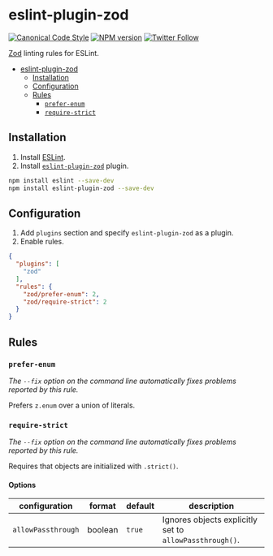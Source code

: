 <a name="user-content-eslint-plugin-zod"></a>
<a name="eslint-plugin-zod"></a>
# eslint-plugin-zod

[![Canonical Code Style](https://img.shields.io/badge/code%20style-canonical-blue.svg?style=flat-square)](https://github.com/gajus/canonical)
[![NPM version](http://img.shields.io/npm/v/eslint-plugin-zod.svg?style=flat-square)](https://www.npmjs.org/package/eslint-plugin-zod)
[![Twitter Follow](https://img.shields.io/twitter/follow/kuizinas.svg?style=social&label=Follow)](https://twitter.com/kuizinas)

[Zod](https://github.com/colinhacks/zod) linting rules for ESLint.

* [eslint-plugin-zod](#user-content-eslint-plugin-zod)
    * [Installation](#user-content-eslint-plugin-zod-installation)
    * [Configuration](#user-content-eslint-plugin-zod-configuration)
    * [Rules](#user-content-eslint-plugin-zod-rules)
        * [`prefer-enum`](#user-content-eslint-plugin-zod-rules-prefer-enum)
        * [`require-strict`](#user-content-eslint-plugin-zod-rules-require-strict)


<a name="user-content-eslint-plugin-zod-installation"></a>
<a name="eslint-plugin-zod-installation"></a>
## Installation

1. Install [ESLint](https://www.github.com/eslint/eslint).
1. Install [`eslint-plugin-zod`](https://github.com/gajus/eslint-plugin-zod) plugin.

<!-- -->

```sh
npm install eslint --save-dev
npm install eslint-plugin-zod --save-dev
```

<a name="user-content-eslint-plugin-zod-configuration"></a>
<a name="eslint-plugin-zod-configuration"></a>
## Configuration

1. Add `plugins` section and specify `eslint-plugin-zod` as a plugin.
1. Enable rules.

<!-- -->

```json
{
  "plugins": [
    "zod"
  ],
  "rules": {
    "zod/prefer-enum": 2,
    "zod/require-strict": 2
  }
}

```

<a name="user-content-eslint-plugin-zod-rules"></a>
<a name="eslint-plugin-zod-rules"></a>
## Rules

<!-- Rules are sorted alphabetically. -->

<a name="user-content-eslint-plugin-zod-rules-prefer-enum"></a>
<a name="eslint-plugin-zod-rules-prefer-enum"></a>
### <code>prefer-enum</code>

_The `--fix` option on the command line automatically fixes problems reported by this rule._

Prefers `z.enum` over a union of literals.



<a name="user-content-eslint-plugin-zod-rules-require-strict"></a>
<a name="eslint-plugin-zod-rules-require-strict"></a>
### <code>require-strict</code>

_The `--fix` option on the command line automatically fixes problems reported by this rule._

Requires that objects are initialized with `.strict()`.

<a name="user-content-eslint-plugin-zod-rules-require-strict-options"></a>
<a name="eslint-plugin-zod-rules-require-strict-options"></a>
#### Options

|configuration|format|default|description|
|---|---|---|---|
|`allowPassthrough`|boolean|`true`|Ignores objects explicitly set to `allowPassthrough()`.|



